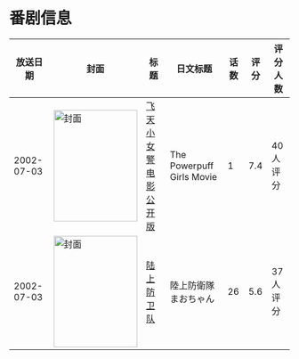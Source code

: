 # 番剧信息

|放送日期|封面|标题|日文标题|话数|评分|评分人数|
|---|---|---|---|---|---|---|
|2002-07-03|<img src="https://lain.bgm.tv/pic/cover/c/b4/aa/25551_SRYnF.jpg" alt="封面" style="width:150px;height:200px;object-fit:cover;">|[飞天小女警电影公开版](https://bangumi.tv/subject/25551)|The Powerpuff Girls Movie|1|7.4|40人评分|
|2002-07-03|<img src="https://lain.bgm.tv/pic/cover/c/b0/2d/55617_E20dr.jpg" alt="封面" style="width:150px;height:200px;object-fit:cover;">|[陆上防卫队](https://bangumi.tv/subject/55617)|陸上防衛隊まおちゃん|26|5.6|37人评分|
